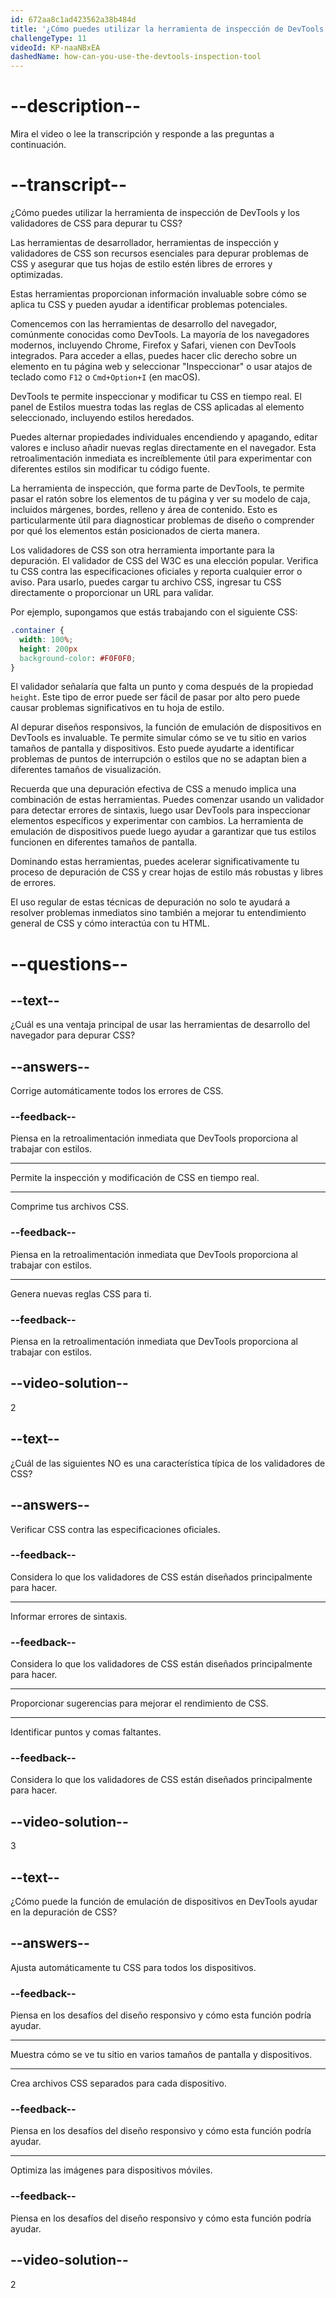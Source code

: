 ```yaml
---
id: 672aa8c1ad423562a38b484d
title: '¿Cómo puedes utilizar la herramienta de inspección de DevTools y los validadores de CSS para depurar tu CSS?'
challengeType: 11
videoId: KP-naaNBxEA
dashedName: how-can-you-use-the-devtools-inspection-tool
---
```


# --description--

Mira el video o lee la transcripción y responde a las preguntas a continuación.

# --transcript--

¿Cómo puedes utilizar la herramienta de inspección de DevTools y los validadores de CSS para depurar tu CSS?

Las herramientas de desarrollador, herramientas de inspección y validadores de CSS son recursos esenciales para depurar problemas de CSS y asegurar que tus hojas de estilo estén libres de errores y optimizadas.

Estas herramientas proporcionan información invaluable sobre cómo se aplica tu CSS y pueden ayudar a identificar problemas potenciales.

Comencemos con las herramientas de desarrollo del navegador, comúnmente conocidas como DevTools. La mayoría de los navegadores modernos, incluyendo Chrome, Firefox y Safari, vienen con DevTools integrados. Para acceder a ellas, puedes hacer clic derecho sobre un elemento en tu página web y seleccionar "Inspeccionar" o usar atajos de teclado como `F12` o `Cmd+Option+I` (en macOS).

DevTools te permite inspeccionar y modificar tu CSS en tiempo real. El panel de Estilos muestra todas las reglas de CSS aplicadas al elemento seleccionado, incluyendo estilos heredados.

Puedes alternar propiedades individuales encendiendo y apagando, editar valores e incluso añadir nuevas reglas directamente en el navegador. Esta retroalimentación inmediata es increíblemente útil para experimentar con diferentes estilos sin modificar tu código fuente.

La herramienta de inspección, que forma parte de DevTools, te permite pasar el ratón sobre los elementos de tu página y ver su modelo de caja, incluidos márgenes, bordes, relleno y área de contenido. Esto es particularmente útil para diagnosticar problemas de diseño o comprender por qué los elementos están posicionados de cierta manera.

Los validadores de CSS son otra herramienta importante para la depuración. El validador de CSS del W3C es una elección popular. Verifica tu CSS contra las especificaciones oficiales y reporta cualquier error o aviso. Para usarlo, puedes cargar tu archivo CSS, ingresar tu CSS directamente o proporcionar un URL para validar.

Por ejemplo, supongamos que estás trabajando con el siguiente CSS:

```css
.container {
  width: 100%;
  height: 200px
  background-color: #F0F0F0;
}
```

El validador señalaría que falta un punto y coma después de la propiedad `height`. Este tipo de error puede ser fácil de pasar por alto pero puede causar problemas significativos en tu hoja de estilo.

Al depurar diseños responsivos, la función de emulación de dispositivos en DevTools es invaluable. Te permite simular cómo se ve tu sitio en varios tamaños de pantalla y dispositivos. Esto puede ayudarte a identificar problemas de puntos de interrupción o estilos que no se adaptan bien a diferentes tamaños de visualización.

Recuerda que una depuración efectiva de CSS a menudo implica una combinación de estas herramientas.  Puedes comenzar usando un validador para detectar errores de sintaxis, luego usar DevTools para inspeccionar elementos específicos y experimentar con cambios. La herramienta de emulación de dispositivos puede luego ayudar a garantizar que tus estilos funcionen en diferentes tamaños de pantalla.

Dominando estas herramientas, puedes acelerar significativamente tu proceso de depuración de CSS y crear hojas de estilo más robustas y libres de errores.

El uso regular de estas técnicas de depuración no solo te ayudará a resolver problemas inmediatos sino también a mejorar tu entendimiento general de CSS y cómo interactúa con tu HTML.

# --questions--

## --text--

¿Cuál es una ventaja principal de usar las herramientas de desarrollo del navegador para depurar CSS?

## --answers--

Corrige automáticamente todos los errores de CSS.

### --feedback--

Piensa en la retroalimentación inmediata que DevTools proporciona al trabajar con estilos.

---

Permite la inspección y modificación de CSS en tiempo real.

---

Comprime tus archivos CSS.

### --feedback--

Piensa en la retroalimentación inmediata que DevTools proporciona al trabajar con estilos.

---

Genera nuevas reglas CSS para ti.

### --feedback--

Piensa en la retroalimentación inmediata que DevTools proporciona al trabajar con estilos.

## --video-solution--

2

## --text--

¿Cuál de las siguientes NO es una característica típica de los validadores de CSS?

## --answers--

Verificar CSS contra las especificaciones oficiales.

### --feedback--

Considera lo que los validadores de CSS están diseñados principalmente para hacer.

---

Informar errores de sintaxis.

### --feedback--

Considera lo que los validadores de CSS están diseñados principalmente para hacer.

---

Proporcionar sugerencias para mejorar el rendimiento de CSS.

---

Identificar puntos y comas faltantes.

### --feedback--

Considera lo que los validadores de CSS están diseñados principalmente para hacer.

## --video-solution--

3

## --text--

¿Cómo puede la función de emulación de dispositivos en DevTools ayudar en la depuración de CSS?

## --answers--

Ajusta automáticamente tu CSS para todos los dispositivos.

### --feedback--

Piensa en los desafíos del diseño responsivo y cómo esta función podría ayudar.

---

Muestra cómo se ve tu sitio en varios tamaños de pantalla y dispositivos.

---

Crea archivos CSS separados para cada dispositivo.

### --feedback--

Piensa en los desafíos del diseño responsivo y cómo esta función podría ayudar.

---

Optimiza las imágenes para dispositivos móviles.

### --feedback--

Piensa en los desafíos del diseño responsivo y cómo esta función podría ayudar.

## --video-solution--

2
